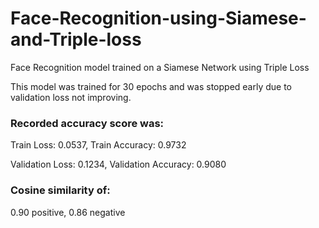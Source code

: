 # Face-Recognition-using-Siamese-and-Triple-loss
Face Recognition model trained on a Siamese Network using Triple Loss

This model was trained for 30 epochs and was stopped early due to validation loss not improving.

### Recorded accuracy score was:
Train Loss: 0.0537, Train Accuracy: 0.9732

Validation Loss: 0.1234, Validation Accuracy: 0.9080

### Cosine similarity of:
0.90 positive, 0.86 negative

